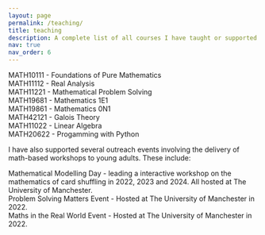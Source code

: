 ```yaml
---
layout: page
permalink: /teaching/
title: teaching
description: A complete list of all courses I have taught or supported.
nav: true
nav_order: 6
---
```


MATH10111 - Foundations of Pure Mathematics  
MATH11112 - Real Analysis  
MATH11221 - Mathematical Problem Solving  
MATH19681 - Mathematics 1E1  
MATH19861 - Mathematics 0N1  
MATH42121 - Galois Theory  
MATH11022 - Linear Algebra  
MATH20622 - Progamming with Python

I have also supported several outreach events involving the delivery of math-based workshops to young adults. These include:

Mathematical Modelling Day - leading a interactive workshop on the mathematics of card shuffling in 2022, 2023 and 2024. All hosted at The University of Manchester.  
Problem Solving Matters Event - Hosted at The University of Manchester in 2022.  
Maths in the Real World Event - Hosted at The University of Manchester in 2022.